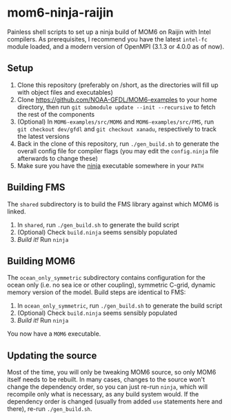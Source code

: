 # mom6-ninja-raijin
Painless shell scripts to set up a ninja build of MOM6 on Raijin with Intel compilers. As prerequisites, I recommend you have the latest `intel-fc` module loaded, and a modern version of OpenMPI (3.1.3 or 4.0.0 as of now).

## Setup
1. Clone this repository (preferably on /short, as the directories will fill up with object files and executables)
2. Clone https://github.com/NOAA-GFDL/MOM6-examples to your home directory, then run `git submodule update --init --recursive` to fetch the rest of the components
3. (Optional) In `MOM6-examples/src/MOM6` and `MOM6-examples/src/FMS`, run `git checkout dev/gfdl` and `git checkout xanadu`, respectively to track the latest versions
4. Back in the clone of this repository, run `./gen_build.sh` to generate the overall config file for compiler flags (you may edit the `config.ninja` file afterwards to change these)
5. Make sure you have the [ninja](https://github.com/ninja-build/ninja/releases) executable somewhere in your `PATH`

## Building FMS
The `shared` subdirectory is to build the FMS library against which MOM6 is linked.

1. In `shared`, run `./gen_build.sh` to generate the build script
2. (Optional) Check `build.ninja` seems sensibly populated
3. *Build it!* Run `ninja`

## Building MOM6
The `ocean_only_symmetric` subdirectory contains configuration for the ocean only (i.e. no sea ice or other coupling), symmetric C-grid, dynamic memory version of the model. Build steps are identical to FMS:

1. In `ocean_only_symmetric`, run `./gen_build.sh` to generate the build script
2. (Optional) Check `build.ninja` seems sensibly populated
3. *Build it!* Run `ninja`

You now have a `MOM6` executable.

## Updating the source
Most of the time, you will only be tweaking MOM6 source, so only MOM6 itself needs to be rebuilt. In many cases, changes to the source won't change the dependency order, so you can just re-run `ninja`, which will recompile only what is necessary, as any build system would. If the dependency order is changed (usually from added `use` statements here and there), re-run `./gen_build.sh`.
